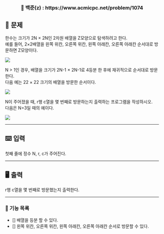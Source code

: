 <h3 align="center"> 
    📌 백준(z) : https://www.acmicpc.net/problem/1074
</h3>

## 🚀 문제


한수는 크기가 2N × 2N인 2차원 배열을 Z모양으로 탐색하려고 한다.  
예를 들어, 2×2배열을 왼쪽 위칸, 오른쪽 위칸, 왼쪽 아래칸, 오른쪽 아래칸 순서대로 방문하면 Z모양이다.  

<img src="https://upload.acmicpc.net/21c73b56-5a91-43aa-b71f-9b74925c0adc/-/preview/">

N > 1인 경우, 배열을 크기가 2N-1 × 2N-1로 4등분 한 후에 재귀적으로 순서대로 방문한다.  
다음 예는 22 × 22 크기의 배열을 방문한 순서이다.  

<img src="https://upload.acmicpc.net/adc7cfae-e84d-4d5c-af8e-ee011f8fff8f/-/preview/">

N이 주어졌을 때, r행 c열을 몇 번째로 방문하는지 출력하는 프로그램을 작성하시오.  
다음은 N=3일 때의 예이다.  

<img src="https://upload.acmicpc.net/d3e84bb7-9424-4764-ad3a-811e7fcbd53f/-/preview/">

---

## ⌨️ 입력
첫째 줄에 정수 N, r, c가 주어진다.

---

## 🖥️ 출력
r행 c열을 몇 번째로 방문했는지 출력한다.

---

### 📜 기능 목록
- [] 배열을 등분 할 수 있다.
- [] 왼쪽 위칸, 오른쪽 위칸, 왼쪽 아래칸, 오른쪽 아래칸 순서로 방문할 수 있다.